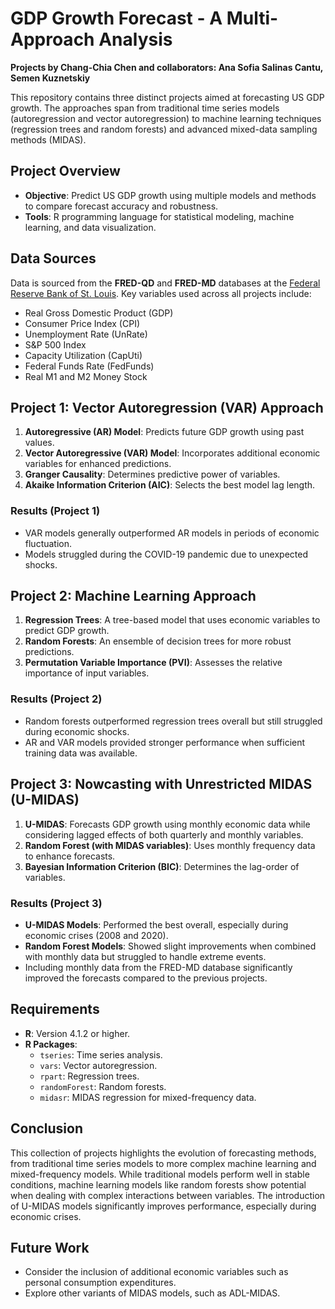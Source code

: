 # GDP Growth Forecast - A Multi-Approach Analysis

**Projects by Chang-Chia Chen and collaborators: Ana Sofia Salinas Cantu, Semen Kuznetskiy**

This repository contains three distinct projects aimed at forecasting US GDP growth. The approaches span from traditional time series models (autoregression and vector autoregression) to machine learning techniques (regression trees and random forests) and advanced mixed-data sampling methods (MIDAS). 

## Project Overview
- **Objective**: Predict US GDP growth using multiple models and methods to compare forecast accuracy and robustness.
- **Tools**: R programming language for statistical modeling, machine learning, and data visualization.

## Data Sources
Data is sourced from the **FRED-QD** and **FRED-MD** databases at the [Federal Reserve Bank of St. Louis](https://research.stlouisfed.org/econ/mccracken/fred-databases/). Key variables used across all projects include:
- Real Gross Domestic Product (GDP)
- Consumer Price Index (CPI)
- Unemployment Rate (UnRate)
- S&P 500 Index
- Capacity Utilization (CapUti)
- Federal Funds Rate (FedFunds)
- Real M1 and M2 Money Stock

## Project 1: Vector Autoregression (VAR) Approach
1. **Autoregressive (AR) Model**: Predicts future GDP growth using past values.
2. **Vector Autoregressive (VAR) Model**: Incorporates additional economic variables for enhanced predictions.
3. **Granger Causality**: Determines predictive power of variables.
4. **Akaike Information Criterion (AIC)**: Selects the best model lag length.

### Results (Project 1)
- VAR models generally outperformed AR models in periods of economic fluctuation.
- Models struggled during the COVID-19 pandemic due to unexpected shocks.

## Project 2: Machine Learning Approach
1. **Regression Trees**: A tree-based model that uses economic variables to predict GDP growth.
2. **Random Forests**: An ensemble of decision trees for more robust predictions.
3. **Permutation Variable Importance (PVI)**: Assesses the relative importance of input variables.

### Results (Project 2)
- Random forests outperformed regression trees overall but still struggled during economic shocks.
- AR and VAR models provided stronger performance when sufficient training data was available.

## Project 3: Nowcasting with Unrestricted MIDAS (U-MIDAS)
1. **U-MIDAS**: Forecasts GDP growth using monthly economic data while considering lagged effects of both quarterly and monthly variables.
2. **Random Forest (with MIDAS variables)**: Uses monthly frequency data to enhance forecasts.
3. **Bayesian Information Criterion (BIC)**: Determines the lag-order of variables.

### Results (Project 3)
- **U-MIDAS Models**: Performed the best overall, especially during economic crises (2008 and 2020).
- **Random Forest Models**: Showed slight improvements when combined with monthly data but struggled to handle extreme events.
- Including monthly data from the FRED-MD database significantly improved the forecasts compared to the previous projects.

## Requirements
- **R**: Version 4.1.2 or higher.
- **R Packages**:
  - `tseries`: Time series analysis.
  - `vars`: Vector autoregression.
  - `rpart`: Regression trees.
  - `randomForest`: Random forests.
  - `midasr`: MIDAS regression for mixed-frequency data.

## Conclusion
This collection of projects highlights the evolution of forecasting methods, from traditional time series models to more complex machine learning and mixed-frequency models. While traditional models perform well in stable conditions, machine learning models like random forests show potential when dealing with complex interactions between variables. The introduction of U-MIDAS models significantly improves performance, especially during economic crises.

## Future Work
- Consider the inclusion of additional economic variables such as personal consumption expenditures.
- Explore other variants of MIDAS models, such as ADL-MIDAS.
